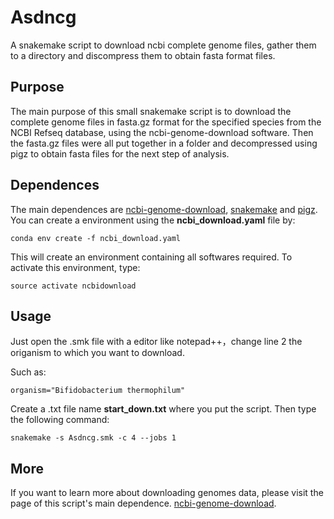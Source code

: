 # Asdncg
A snakemake script to download ncbi complete genome files, gather them to a directory and discompress them to obtain fasta format files.

## Purpose
The main purpose of this small snakemake script is to download the complete genome files in fasta.gz format for the specified species from the NCBI Refseq database, using the ncbi-genome-download software. 
Then the fasta.gz files were all put together in a folder and decompressed using pigz to obtain fasta files for the next step of analysis.

## Dependences
The main dependences are  [ncbi-genome-download](https://github.com/kblin/ncbi-genome-download), [snakemake](https://github.com/snakemake/snakemake) and [pigz](https://github.com/madler/pigz).
You can create a environment using the **ncbi_download.yaml** file by:
```
conda env create -f ncbi_download.yaml
```
This will create an environment containing all softwares required.
To activate this environment, type:

```
source activate ncbidownload
```

## Usage
Just open the .smk file with a editor like notepad++，change line 2 the origanism to which you want to download.

Such as:

`
organism="Bifidobacterium thermophilum"
`

Create a .txt file name **start_down.txt** where you put the script. Then type the following command:
```
snakemake -s Asdncg.smk -c 4 --jobs 1
```

## More

If you want to learn more about downloading genomes data, please visit the page of this script's main dependence.
[ncbi-genome-download](https://github.com/kblin/ncbi-genome-download). 

